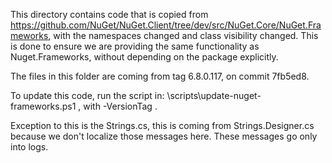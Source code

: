 This directory contains code that is copied from https://github.com/NuGet/NuGet.Client/tree/dev/src/NuGet.Core/NuGet.Frameworks, with the namespaces changed
and class visibility changed. This is done to ensure we are providing the same functionality as Nuget.Frameworks, without depending on the package explicitly.

The files in this folder are coming from tag 6.8.0.117, on commit 7fb5ed8.

To update this code, run the script in: \scripts\update-nuget-frameworks.ps1 , with -VersionTag <theDesiredVersion>.

Exception to this is the Strings.cs, this is coming from Strings.Designer.cs because we don't localize those messages here. These messages
go only into logs.

